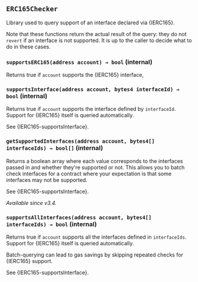 ## `ERC165Checker`



Library used to query support of an interface declared via {IERC165}.

Note that these functions return the actual result of the query: they do not
`revert` if an interface is not supported. It is up to the caller to decide
what to do in these cases.


### `supportsERC165(address account) → bool` (internal)



Returns true if `account` supports the {IERC165} interface,

### `supportsInterface(address account, bytes4 interfaceId) → bool` (internal)



Returns true if `account` supports the interface defined by
`interfaceId`. Support for {IERC165} itself is queried automatically.

See {IERC165-supportsInterface}.

### `getSupportedInterfaces(address account, bytes4[] interfaceIds) → bool[]` (internal)



Returns a boolean array where each value corresponds to the
interfaces passed in and whether they're supported or not. This allows
you to batch check interfaces for a contract where your expectation
is that some interfaces may not be supported.

See {IERC165-supportsInterface}.

_Available since v3.4._

### `supportsAllInterfaces(address account, bytes4[] interfaceIds) → bool` (internal)



Returns true if `account` supports all the interfaces defined in
`interfaceIds`. Support for {IERC165} itself is queried automatically.

Batch-querying can lead to gas savings by skipping repeated checks for
{IERC165} support.

See {IERC165-supportsInterface}.




